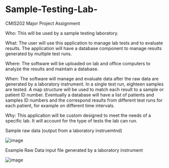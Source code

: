 # Sample-Testing-Lab-
CMIS202 Major Project Assignment

Who: This will be used by a sample testing laboratory.

What: The user will use this application to manage lab tests and to evaluate results. The application will have a database component to manage results generated by multiple test runs. 

Where: The software will be uploaded on lab and office computers to analyze the results and maintain a database. 

When: The software will manage and evaluate data after the raw data are generated by a laboratory instrument. In a single test run, eighteen samples are tested. A map structure will be used to match each result to a sample or patient ID number. Eventually a database will have a list of patients and samples ID numbers and the correspond results from different test runs for each patient, for example on different time intervals. 

Why: This application will be custom designed to meet the needs of a specific lab. It will account for the type of tests the lab can run. 


Sample raw data (output from a laboratory instruemtnd) 

![image](https://user-images.githubusercontent.com/102923455/167515789-136a229b-5b38-49a1-9548-4dfdeacfa016.png)

Example Raw Data input file generated by a laboratory instrument

![image](https://user-images.githubusercontent.com/102923455/167517027-e9feef4e-51a2-4fb8-8cc8-3746c348f777.png)



